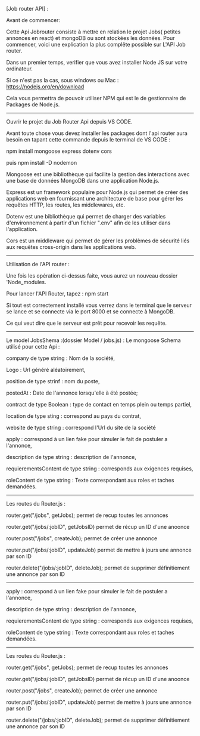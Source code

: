 [Job router API] :

Avant de commencer:

Cette Api Jobrouter consiste à mettre en relation le projet Jobs( petites annonces en react) et mongoDB ou sont stockées les données. Pour commencer, voici une explication la plus complête possible sur L'API Job router.

Dans un premier temps, verifier que vous avez installer Node JS sur votre ordinateur.

Si ce n'est pas la cas, sous windows ou Mac : https://nodejs.org/en/download

Cela vous permettra de pouvoir utiliser NPM qui est le de gestionnaire de Packages de Node.js.

------------------------------------------------------------------------------------------
Ouvrir le projet du Job Router Api depuis VS CODE.

Avant toute chose vous devez installer les packages dont l'api router aura besoin en tapant cette commande depuis le terminal de VS CODE :

npm install mongoose express dotenv cors

puis npm install -D nodemon

Mongoose est une bibliothèque qui facilite la gestion des interactions avec une base de données MongoDB dans une application Node.js.

Express est un framework populaire pour Node.js qui permet de créer des applications web en fournissant une architecture de base pour gérer les requêtes HTTP, les routes, les middlewares, etc.

Dotenv est une bibliothèque qui permet de charger des variables d'environnement à partir d'un fichier ".env" afin de les utiliser dans l'application.

Cors est un middleware qui permet de gérer les problèmes de sécurité liés aux requêtes cross-origin dans les applications web.

-----------------------------------------------------
Utilisation de l'API router :

Une fois les opération ci-dessus faite, vous aurez un nouveau dossier 'Node_modules.

Pour lancer l'API Router, tapez : npm start

Si tout est correctement installé vous verrez dans le terminal que le serveur se lance et se connecte via le port 8000 et se connecte à MongoDB.

Ce qui veut dire que le serveur est prêt pour recevoir les requête.

------------------------------------------------------
Le model JobsShema :(dossier Model / jobs.js) 
:
Le mongoose Schema utilisé pour cette Api :

company de type string  : Nom de la société,

Logo : Url généré aléatoirement,

position de type strinf : nom du poste,

postedAt : Date de l'annonce lorsqu'elle à été postée;

contract de type Boolean : type de contact en temps plein ou temps partiel,

location de type sting : correspond au pays du contrat,

website de type string : correspond l'Url du site de la société

apply : correspond à un lien fake pour simuler le fait de postuler a l'annonce,

description de type string : description de l'annonce,

requierementsContent de type string : corresponds aux exigences requises,

roleContent de type string : Texte correspondant aux roles et taches demandées.

--------------------------------------------------------------
Les routes du Router.js :

router.get("/jobs", getJobs); permet de recup toutes les annonces

router.get("/jobs/:jobID", getJobsID) permet de récup un ID d'une anoonce

router.post("/jobs", createJob); permet de créer une annonce

router.put("/jobs/:jobID", updateJob) permet de mettre à jours une annonce par son ID

router.delete("/jobs/:jobID", deleteJob); permet de supprimer définitiement une annonce par son ID

------------------------------------------------------------------------

apply : correspond à un lien fake pour simuler le fait de postuler a l'annonce,

description de type string : description de l'annonce,

requierementsContent de type string : corresponds aux exigences requises,

roleContent de type string : Texte correspondant aux roles et taches demandées.

--------------------------------------------------------------
Les routes du Router.js :

router.get("/jobs", getJobs); permet de recup toutes les annonces

router.get("/jobs/:jobID", getJobsID) permet de récup un ID d'une anoonce

router.post("/jobs", createJob); permet de créer une annonce

router.put("/jobs/:jobID", updateJob) permet de mettre à jours une annonce par son ID

router.delete("/jobs/:jobID", deleteJob); permet de supprimer définitiement une annonce par son ID

